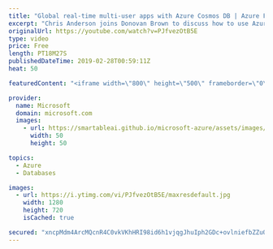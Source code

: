 ```yaml
---
title: "Global real-time multi-user apps with Azure Cosmos DB | Azure Friday"
excerpt: "Chris Anderson joins Donovan Brown to discuss how to use Azure Cosmos DB and other great Azure services to build a highly-scalable, real-time, collaborative application. You'll see techniques for using the Azure Cosmos DB change feed in both Azure Functions and SignalR applications. We also briefly touch"
originalUrl: https://youtube.com/watch?v=PJfvezOtB5E
type: video
price: Free
length: PT18M27S
publishedDateTime: 2019-02-28T00:59:11Z
heat: 50

featuredContent: "<iframe width=\"800\" height=\"500\" frameborder=\"0\" src=\"https://www.youtube.com/embed/PJfvezOtB5E\" allow=\"accelerometer; autoplay; encrypted-media; gyroscope; picture-in-picture\" allowfullscreen></iframe>"

provider:
  name: Microsoft
  domain: microsoft.com
  images:
    - url: https://smartableai.github.io/microsoft-azure/assets/images/organizations/microsoft.com-50x50.jpg
      width: 50
      height: 50

topics:
  - Azure
  - Databases

images:
  - url: https://i.ytimg.com/vi/PJfvezOtB5E/maxresdefault.jpg
    width: 1280
    height: 720
    isCached: true

secured: "xncpMdm4ArcMQcnR4C0vkVKhHRI98id6h1vjqgJhuIph2GDc+ovlniefbZZuOeqzQKr4K4g6xWHnFP/nDyIvK1ujw36QbfZ+zBmOKRwa937fyTqN8KGgCmIakUgiifof88HQAeRdjxWhJynev5QP3jW7bm2gdq6z2ido6zYbjsK3ncz0umviujDaiRUOG6RYoZZA6f5KzsJ+1/u6sM7vsNgQO66aj6bTMXYotaUbfHNofqNqKqI8Y0+2H7iF1D0cc+/cMSZopm/Qk9IbmPO3EQoxH1EYnONvqbc7Zhk3ISs++YbGgEwu43sRjpu9G1RJc6Xp6ZoH7qCvbVlr0UEHA147VHjzkJADCHEmFXZAVDdtsla2GQJ4FJ6y48L9AOm6r8BwWD1s2jvdvm565H2Vz+ceOQ3S0jGXYuyxmm3sXS4=;MWFJ6tSdIfbqL621L0UhpQ=="
---
```


